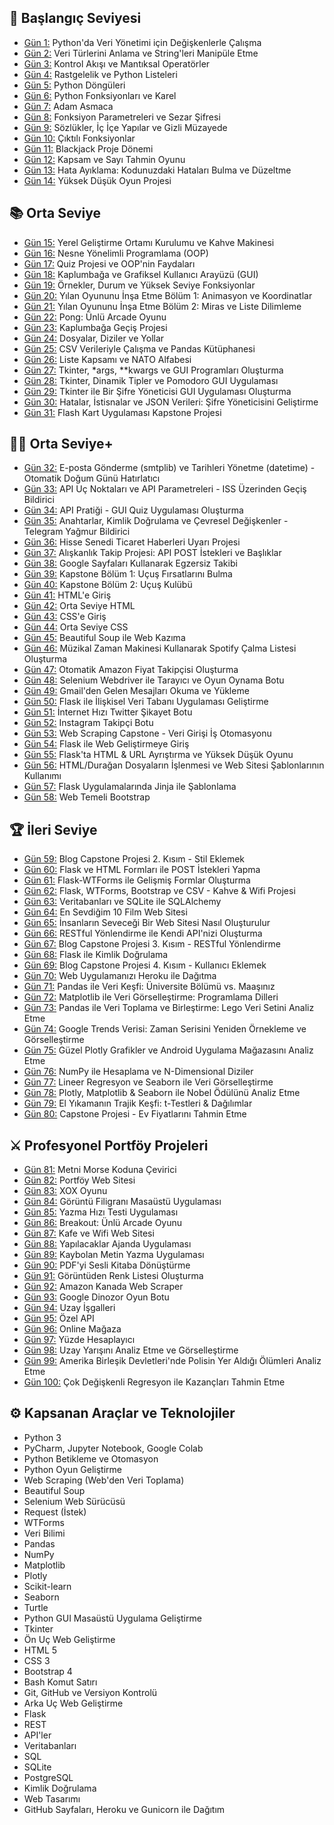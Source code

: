 ## 🔰 Başlangıç Seviyesi
- [Gün 1:](https://github.com/phillipai/100-days-of-code-python/tree/main/day01) Python'da Veri Yönetimi için Değişkenlerle Çalışma
- [Gün 2:](https://github.com/phillipai/100-days-of-code-python/tree/main/day02) Veri Türlerini Anlama ve String'leri Manipüle Etme
- [Gün 3:](https://github.com/phillipai/100-days-of-code-python/tree/main/day03) Kontrol Akışı ve Mantıksal Operatörler
- [Gün 4:](https://github.com/phillipai/100-days-of-code-python/tree/main/day04) Rastgelelik ve Python Listeleri
- [Gün 5:](https://github.com/phillipai/100-days-of-code-python/tree/main/day05) Python Döngüleri
- [Gün 6:](https://github.com/phillipai/100-days-of-code-python/tree/main/day06) Python Fonksiyonları ve Karel
- [Gün 7:](https://github.com/phillipai/100-days-of-code-python/tree/main/day07) Adam Asmaca
- [Gün 8:](https://github.com/phillipai/100-days-of-code-python/tree/main/day08) Fonksiyon Parametreleri ve Sezar Şifresi
- [Gün 9:](https://github.com/phillipai/100-days-of-code-python/tree/main/day09) Sözlükler, İç İçe Yapılar ve Gizli Müzayede
- [Gün 10:](https://github.com/phillipai/100-days-of-code-python/tree/main/day10) Çıktılı Fonksiyonlar
- [Gün 11:](https://github.com/phillipai/100-days-of-code-python/tree/main/day11) Blackjack Proje Dönemi
- [Gün 12:](https://github.com/phillipai/100-days-of-code-python/tree/main/day12) Kapsam ve Sayı Tahmin Oyunu
- [Gün 13:](https://github.com/phillipai/100-days-of-code-python/tree/main/day13) Hata Ayıklama: Kodunuzdaki Hataları Bulma ve Düzeltme
- [Gün 14:](https://github.com/phillipai/100-days-of-code-python/tree/main/day14) Yüksek Düşük Oyun Projesi

## 📚 Orta Seviye
- [Gün 15:](https://github.com/phillipai/100-days-of-code-python/tree/main/day15) Yerel Geliştirme Ortamı Kurulumu ve Kahve Makinesi
- [Gün 16:](https://github.com/phillipai/100-days-of-code-python/tree/main/day16) Nesne Yönelimli Programlama (OOP)
- [Gün 17:](https://github.com/phillipai/100-days-of-code-python/tree/main/day17) Quiz Projesi ve OOP'nin Faydaları
- [Gün 18:](https://github.com/phillipai/100-days-of-code-python/tree/main/day18) Kaplumbağa ve Grafiksel Kullanıcı Arayüzü (GUI)
- [Gün 19:](https://github.com/phillipai/100-days-of-code-python/tree/main/day19) Örnekler, Durum ve Yüksek Seviye Fonksiyonlar
- [Gün 20:](https://github.com/phillipai/100-days-of-code-python/tree/main/day20) Yılan Oyununu İnşa Etme Bölüm 1: Animasyon ve Koordinatlar
- [Gün 21:](https://github.com/phillipai/100-days-of-code-python/tree/main/day21) Yılan Oyununu İnşa Etme Bölüm 2: Miras ve Liste Dilimleme
- [Gün 22:](https://github.com/phillipai/100-days-of-code-python/tree/main/day22) Pong: Ünlü Arcade Oyunu
- [Gün 23:](https://github.com/phillipai/100-days-of-code-python/tree/main/day23) Kaplumbağa Geçiş Projesi
- [Gün 24:](https://github.com/phillipai/100-days-of-code-python/tree/main/day24) Dosyalar, Diziler ve Yollar
- [Gün 25:](https://github.com/phillipai/100-days-of-code-python/tree/main/day25) CSV Verileriyle Çalışma ve Pandas Kütüphanesi
- [Gün 26:](https://github.com/phillipai/100-days-of-code-python/tree/main/day26) Liste Kapsamı ve NATO Alfabesi
- [Gün 27:](https://github.com/phillipai/100-days-of-code-python/tree/main/day27) Tkinter, *args, **kwargs ve GUI Programları Oluşturma
- [Gün 28:](https://github.com/phillipai/100-days-of-code-python/tree/main/day28) Tkinter, Dinamik Tipler ve Pomodoro GUI Uygulaması
- [Gün 29:](https://github.com/phillipai/100-days-of-code-python/tree/main/day29) Tkinter ile Bir Şifre Yöneticisi GUI Uygulaması Oluşturma
- [Gün 30:](https://github.com/phillipai/100-days-of-code-python/tree/main/day30) Hatalar, İstisnalar ve JSON Verileri: Şifre Yöneticisini Geliştirme
- [Gün 31:](https://github.com/phillipai/100-days-of-code-python/tree/main/day31) Flash Kart Uygulaması Kapstone Projesi

## 👨‍💻 Orta Seviye+
- [Gün 32:](https://github.com/phillipai/100-days-of-code-python/tree/main/day32) E-posta Gönderme (smtplib) ve Tarihleri Yönetme (datetime) - Otomatik Doğum Günü Hatırlatıcı
- [Gün 33:](https://github.com/phillipai/100-days-of-code-python/tree/main/day33) API Uç Noktaları ve API Parametreleri - ISS Üzerinden Geçiş Bildirici
- [Gün 34:](https://github.com/phillipai/100-days-of-code-python/tree/main/day34) API Pratiği - GUI Quiz Uygulaması Oluşturma
- [Gün 35:](https://github.com/phillipai/100-days-of-code-python/tree/main/day35) Anahtarlar, Kimlik Doğrulama ve Çevresel Değişkenler - Telegram Yağmur Bildirici
- [Gün 36:](https://github.com/phillipai/100-days-of-code-python/tree/main/day36) Hisse Senedi Ticaret Haberleri Uyarı Projesi
- [Gün 37:](https://github.com/phillipai/100-days-of-code-python/tree/main/day37) Alışkanlık Takip Projesi: API POST İstekleri ve Başlıklar
- [Gün 38:](https://github.com/phillipai/100-days-of-code-python/tree/main/day38) Google Sayfaları Kullanarak Egzersiz Takibi
- [Gün 39:](https://github.com/phillipai/100-days-of-code-python/tree/main/day39) Kapstone Bölüm 1: Uçuş Fırsatlarını Bulma
- [Gün 40:](https://github.com/phillipai/100-days-of-code-python/tree/main/day40) Kapstone Bölüm 2: Uçuş Kulübü
- [Gün 41:](https://github.com/phillipai/100-days-of-code-python/tree/main/day41) HTML'e Giriş
- [Gün 42:](https://github.com/phillipai/100-days-of-code-python/tree/main/day42) Orta Seviye HTML
- [Gün 43:](https://github.com/phillipai/100-days-of-code-python/tree/main/day43) CSS'e Giriş
- [Gün 44:](https://github.com/phillipai/100-days-of-code-python/tree/main/day44) Orta Seviye CSS
- [Gün 45:](https://github.com/phillipai/100-days-of-code-python/tree/main/day45) Beautiful Soup ile Web Kazıma
- [Gün 46:](https://github.com/phillipai/100-days-of-code-python/tree/main/day46) Müzikal Zaman Makinesi Kullanarak Spotify Çalma Listesi Oluşturma
- [Gün 47:](https://github.com/phillipai/100-days-of-code-python/tree/main/day47) Otomatik Amazon Fiyat Takipçisi Oluşturma
- [Gün 48:](https://github.com/phillipai/100-days-of-code-python/tree/main/day48) Selenium Webdriver ile Tarayıcı ve Oyun Oynama Botu
- [Gün 49:](https://github.com/phillipai/100-days-of-code-python/tree/main/day49) Gmail'den Gelen Mesajları Okuma ve Yükleme
- [Gün 50:](https://github.com/phillipai/100-days-of-code-python/tree/main/day50) Flask ile İlişkisel Veri Tabanı Uygulaması Geliştirme
- [Gün 51:](https://github.com/phillipai/100-days-of-code-python/tree/main/day51) İnternet Hızı Twitter Şikayet Botu
- [Gün 52:](https://github.com/phillipai/100-days-of-code-python/tree/main/day52) Instagram Takipçi Botu
- [Gün 53:](https://github.com/phillipai/100-days-of-code-python/tree/main/day53) Web Scraping Capstone - Veri Girişi İş Otomasyonu
- [Gün 54:](https://github.com/phillipai/100-days-of-code-python/tree/main/day54) Flask ile Web Geliştirmeye Giriş
- [Gün 55:](https://github.com/phillipai/100-days-of-code-python/tree/main/day55) Flask'ta HTML & URL Ayrıştırma ve Yüksek Düşük Oyunu
- [Gün 56:](https://github.com/phillipai/100-days-of-code-python/tree/main/day56) HTML/Durağan Dosyaların İşlenmesi ve Web Sitesi Şablonlarının Kullanımı
- [Gün 57:](https://github.com/phillipai/100-days-of-code-python/tree/main/day57) Flask Uygulamalarında Jinja ile Şablonlama
- [Gün 58:](https://github.com/phillipai/100-days-of-code-python/tree/main/day58) Web Temeli Bootstrap

## 🏆 İleri Seviye
- [Gün 59:](https://github.com/phillipai/100-days-of-code-python/tree/main/day59) Blog Capstone Projesi 2. Kısım - Stil Eklemek
- [Gün 60:](https://github.com/phillipai/100-days-of-code-python/tree/main/day60) Flask ve HTML Formları ile POST İstekleri Yapma
- [Gün 61:](https://github.com/phillipai/100-days-of-code-python/tree/main/day61) Flask-WTForms ile Gelişmiş Formlar Oluşturma
- [Gün 62:](https://github.com/phillipai/100-days-of-code-python/tree/main/day62) Flask, WTForms, Bootstrap ve CSV - Kahve & Wifi Projesi
- [Gün 63:](https://github.com/phillipai/100-days-of-code-python/tree/main/day63) Veritabanları ve SQLite ile SQLAlchemy
- [Gün 64:](https://github.com/phillipai/100-days-of-code-python/tree/main/day64) En Sevdiğim 10 Film Web Sitesi
- [Gün 65:](https://github.com/phillipai/100-days-of-code-python/tree/main/day65) İnsanların Seveceği Bir Web Sitesi Nasıl Oluşturulur
- [Gün 66:](https://github.com/phillipai/100-days-of-code-python/tree/main/day66) RESTful Yönlendirme ile Kendi API'nizi Oluşturma
- [Gün 67:](https://github.com/phillipai/100-days-of-code-python/tree/main/day67) Blog Capstone Projesi 3. Kısım - RESTful Yönlendirme
- [Gün 68:](https://github.com/phillipai/100-days-of-code-python/tree/main/day68) Flask ile Kimlik Doğrulama
- [Gün 69:](https://github.com/phillipai/100-days-of-code-python/tree/main/day69) Blog Capstone Projesi 4. Kısım - Kullanıcı Eklemek
- [Gün 70:](https://github.com/phillipai/100-days-of-code-python/tree/main/day70) Web Uygulamanızı Heroku ile Dağıtma
- [Gün 71:](https://github.com/phillipai/100-days-of-code-python/tree/main/day71) Pandas ile Veri Keşfi: Üniversite Bölümü vs. Maaşınız
- [Gün 72:](https://github.com/phillipai/100-days-of-code-python/tree/main/day72) Matplotlib ile Veri Görselleştirme: Programlama Dilleri
- [Gün 73:](https://github.com/phillipai/100-days-of-code-python/tree/main/day73) Pandas ile Veri Toplama ve Birleştirme: Lego Veri Setini Analiz Etme
- [Gün 74:](https://github.com/phillipai/100-days-of-code-python/tree/main/day74) Google Trends Verisi: Zaman Serisini Yeniden Örnekleme ve Görselleştirme
- [Gün 75:](https://github.com/phillipai/100-days-of-code-python/tree/main/day75) Güzel Plotly Grafikler ve Android Uygulama Mağazasını Analiz Etme
- [Gün 76:](https://github.com/phillipai/100-days-of-code-python/tree/main/day76) NumPy ile Hesaplama ve N-Dimensional Diziler
- [Gün 77:](https://github.com/phillipai/100-days-of-code-python/tree/main/day77) Lineer Regresyon ve Seaborn ile Veri Görselleştirme
- [Gün 78:](https://github.com/phillipai/100-days-of-code-python/tree/main/day78) Plotly, Matplotlib & Seaborn ile Nobel Ödülünü Analiz Etme
- [Gün 79:](https://github.com/phillipai/100-days-of-code-python/tree/main/day79) El Yıkamanın Trajik Keşfi: t-Testleri & Dağılımlar
- [Gün 80:](https://github.com/phillipai/100-days-of-code-python/tree/main/day80) Capstone Projesi - Ev Fiyatlarını Tahmin Etme

## ⚔ Profesyonel Portföy Projeleri
- [Gün 81:](https://github.com/phillipai/100-days-of-code-python/tree/main/day81) Metni Morse Koduna Çevirici
- [Gün 82:](https://github.com/phillipai/100-days-of-code-python/tree/main/day82) Portföy Web Sitesi
- [Gün 83:](https://github.com/phillipai/100-days-of-code-python/tree/main/day83) XOX Oyunu
- [Gün 84:](https://github.com/phillipai/100-days-of-code-python/tree/main/day84) Görüntü Filigranı Masaüstü Uygulaması
- [Gün 85:](https://github.com/phillipai/100-days-of-code-python/tree/main/day85) Yazma Hızı Testi Uygulaması
- [Gün 86:](https://github.com/phillipai/100-days-of-code-python/tree/main/day86) Breakout: Ünlü Arcade Oyunu
- [Gün 87:](https://github.com/phillipai/100-days-of-code-python/tree/main/day87) Kafe ve Wifi Web Sitesi
- [Gün 88:](https://github.com/phillipai/100-days-of-code-python/tree/main/day88) Yapılacaklar Ajanda Uygulaması
- [Gün 89:](https://github.com/phillipai/100-days-of-code-python/tree/main/day89) Kaybolan Metin Yazma Uygulaması
- [Gün 90:](https://github.com/phillipai/100-days-of-code-python/tree/main/day90) PDF'yi Sesli Kitaba Dönüştürme
- [Gün 91:](https://github.com/phillipai/100-days-of-code-python/tree/main/day91) Görüntüden Renk Listesi Oluşturma
- [Gün 92:](https://github.com/phillipai/100-days-of-code-python/tree/main/day92) Amazon Kanada Web Scraper
- [Gün 93:](https://github.com/phillipai/100-days-of-code-python/tree/main/day93) Google Dinozor Oyun Botu
- [Gün 94:](https://github.com/phillipai/100-days-of-code-python/tree/main/day94) Uzay İşgalleri
- [Gün 95:](https://github.com/phillipai/100-days-of-code-python/tree/main/day95) Özel API
- [Gün 96:](https://github.com/phillipai/100-days-of-code-python/tree/main/day96) Online Mağaza
- [Gün 97:](https://github.com/phillipai/100-days-of-code-python/tree/main/day97) Yüzde Hesaplayıcı
- [Gün 98:](https://github.com/phillipai/100-days-of-code-python/tree/main/day98) Uzay Yarışını Analiz Etme ve Görselleştirme
- [Gün 99:](https://github.com/phillipai/100-days-of-code-python/tree/main/day99) Amerika Birleşik Devletleri'nde Polisin Yer Aldığı Ölümleri Analiz Etme
- [Gün 100:](https://github.com/phillipai/100-days-of-code-python/tree/main/day100) Çok Değişkenli Regresyon ile Kazançları Tahmin Etme

## ⚙ Kapsanan Araçlar ve Teknolojiler

- Python 3
- PyCharm, Jupyter Notebook, Google Colab
- Python Betikleme ve Otomasyon
- Python Oyun Geliştirme
- Web Scraping (Web'den Veri Toplama)
- Beautiful Soup
- Selenium Web Sürücüsü
- Request (İstek)
- WTForms
- Veri Bilimi
- Pandas
- NumPy
- Matplotlib
- Plotly
- Scikit-learn
- Seaborn
- Turtle
- Python GUI Masaüstü Uygulama Geliştirme
- Tkinter
- Ön Uç Web Geliştirme
- HTML 5
- CSS 3
- Bootstrap 4
- Bash Komut Satırı
- Git, GitHub ve Versiyon Kontrolü
- Arka Uç Web Geliştirme
- Flask
- REST
- API'ler
- Veritabanları
- SQL
- SQLite
- PostgreSQL
- Kimlik Doğrulama
- Web Tasarımı
- GitHub Sayfaları, Heroku ve Gunicorn ile Dağıtım
